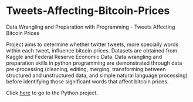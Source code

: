 # Tweets-Affecting-Bitcoin-Prices
Data Wrangling and Preparation with Programming - Tweets Affecting Bitcoin Prices

Project aims to determine whether twitter tweets, more specially words within each tweet, influence bitcoin prices. Datasets are obtained from Kaggle and Federal Reserve Economic Data. Data wrangling and preparation skills in python programming are demonstrated through data pre-processing (cleaning, editing, merging, transforming between structured and unstructured data, and simple natural language processing) before identifying those significant words that affect bitcoin prices.

Click [here](https://drive.google.com/drive/folders/1a1phKW5u2E70kRPEufCCluQaegW14FVO?usp=sharing) to go to the Python project. 
